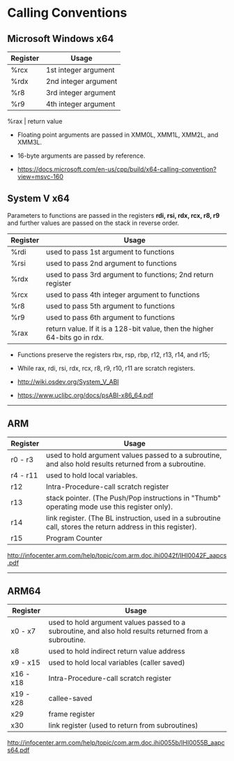 Calling Conventions
===================


Microsoft Windows x64
-------------

Register | Usage
-------- | ---
%rcx | 1st integer argument
%rdx | 2nd integer argument
%r8 | 3rd integer argument
%r9 | 4th integer argument

%rax | return value

* Floating point arguments are passed in XMM0L, XMM1L, XMM2L, and XMM3L.
* 16-byte arguments are passed by reference. 

* https://docs.microsoft.com/en-us/cpp/build/x64-calling-convention?view=msvc-160


System V x64
-------------
Parameters to functions are passed in the registers **rdi, rsi, rdx, rcx, r8, r9** and further values are passed on the stack in reverse order.

Register | Usage
-------- | ---
%rdi | used to pass 1st argument to functions
%rsi | used to pass 2nd argument to functions
%rdx | used to pass 3rd argument to functions; 2nd return register
%rcx | used to pass 4th integer argument to functions
%r8 | used to pass 5th argument to functions
%r9 | used to pass 6th argument to functions
%rax | return value. If it is a 128-bit value, then the higher 64-bits go in rdx.

* Functions preserve the registers rbx, rsp, rbp, r12, r13, r14, and r15;
* While rax, rdi, rsi, rdx, rcx, r8, r9, r10, r11 are scratch registers. 


* http://wiki.osdev.org/System_V_ABI
* https://www.uclibc.org/docs/psABI-x86_64.pdf

----------

ARM
-------------
Register | Usage
-------- | ---
r0 - r3 | used to hold argument values passed to a subroutine, and also hold results returned from a subroutine.
r4 - r11 | used to hold local variables.
r12 | Intra-Procedure-call scratch register
r13 | stack pointer. (The Push/Pop instructions in "Thumb" operating mode use this register only).
r14 | link register. (The BL instruction, used in a subroutine call, stores the return address in this register).
r15 | Program Counter

http://infocenter.arm.com/help/topic/com.arm.doc.ihi0042f/IHI0042F_aapcs.pdf

----------


ARM64
-------------

Register | Usage
-------- | ---
x0 - x7 | used to hold argument values passed to a subroutine, and also hold results returned from a subroutine.
x8 | used to hold indirect return value address
x9 - x15 | used to hold local variables (caller saved)
x16 - x18 | Intra-Procedure-call scratch register
x19 - x28 | callee-saved
x29 | frame register
x30 | link register (used to return from subroutines)

http://infocenter.arm.com/help/topic/com.arm.doc.ihi0055b/IHI0055B_aapcs64.pdf
